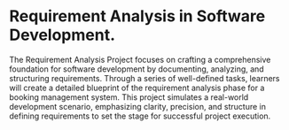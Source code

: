 # Requirement Analysis in Software Development.
The Requirement Analysis Project focuses on crafting a comprehensive foundation for software development by documenting, analyzing, 
and structuring requirements. Through a series of well-defined tasks, learners will create a detailed blueprint of the requirement analysis 
phase for a booking management system. This project simulates a real-world development scenario, emphasizing clarity, precision, and structure in 
defining requirements to set the stage for successful project execution.
